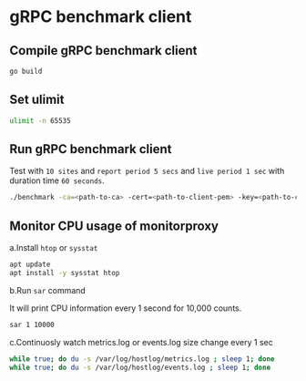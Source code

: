 # gRPC benchmark client

## Compile gRPC benchmark client

```sh
go build
```

## Set ulimit

```sh
ulimit -n 65535
```

## Run gRPC benchmark client

Test with `10 sites` and `report period 5 secs` and `live period 1 sec` with duration time `60 seconds`.

```sh
./benchmark -ca=<path-to-ca> -cert=<path-to-client-pem> -key=<path-to-client-key> -server=<ip:port> -sites=10 -report_period=5 -live_period=1 -duration=60
```

## Monitor CPU usage of monitorproxy

a.Install `htop` or `sysstat`

```sh
apt update
apt install -y sysstat htop
```

b.Run `sar` command

It will print CPU information every 1 second for 10,000 counts.

```sh
sar 1 10000
```

c.Continuosly watch metrics.log or events.log size change every 1 sec

```sh
while true; do du -s /var/log/hostlog/metrics.log ; sleep 1; done
while true; do du -s /var/log/hostlog/events.log ; sleep 1; done
```
